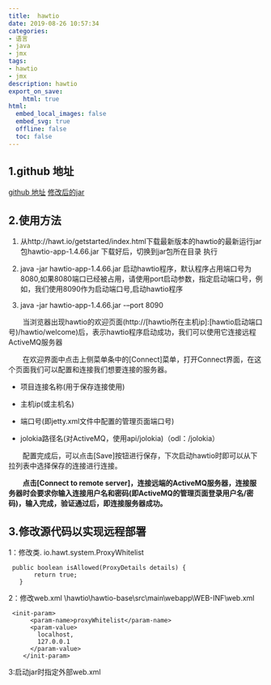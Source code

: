 ```yaml
---
title:  hawtio
date: 2019-08-26 10:57:34  
categories:
- 语言
- java
- jmx
tags: 
- hawtio
- jmx
description: hawtio
export_on_save: 
    html: true
html:
  embed_local_images: false
  embed_svg: true
  offline: false
  toc: false
---
```



## 1.github 地址
[github 地址](https://github.com/hawtio/hawtio/tree/master/hawtio-app)
[修改后的jar](https://github.com/jiangwei618/note/blob/master/%E8%AF%AD%E8%A8%80/java/jmx/hawtio-app-2.7-SNAPSHOT.jar)

## 2.使用方法

1. 从http://hawt.io/getstarted/index.html下载最新版本的hawtio的最新运行jar包hawtio-app-1.4.66.jar 下载好后，切换到jar包所在目录 执行    

1. java -jar hawtio-app-1.4.66.jar
     启动hawtio程序，默认程序占用端口号为8080,如果8080端口已经被占用，请使用port启动参数，指定启动端口号，例如，我们使用8090作为启动端口号,启动hawtio程序

1. java -jar hawtio-app-1.4.66.jar -–port 8090

&emsp;&emsp;当浏览器出现hawtio的欢迎页面(http://[hawtio所在主机ip]:[hawtio启动端口号)/hawtio/welcome)后，表示hawtio程序启动成功，我们可以使用它连接远程ActiveMQ服务器

&emsp;&emsp;在欢迎界面中点击上侧菜单条中的[Connect]菜单，打开Connect界面，在这个页面我们可以配置和连接我们想要连接的服务器。

- 项目连接名称(用于保存连接使用)
 
- 主机ip(或主机名)

- 端口号(即jetty.xml文件中配置的管理页面端口号)

- jolokia路径名(对ActiveMQ，使用api/jolokia)（odl：/jolokia）

&emsp;&emsp;配置完成后，可以点击[Save]按钮进行保存，下次启动hawtio时即可以从下拉列表中选择保存的连接进行连接。

&emsp;&emsp;**点击[Connect to remote server]，连接远端的ActiveMQ服务器，连接服务器时会要求你输入连接用户名和密码(即ActiveMQ的管理页面登录用户名/密码)，输入完成，验证通过后，即连接服务器成功。**

## 3.修改源代码以实现远程部署
 1：修改类.
 io.hawt.system.ProxyWhitelist
 ```
  public boolean isAllowed(ProxyDetails details) {
        return true;
    }
 ```
 2：修改web.xml
\hawtio\hawtio-base\src\main\webapp\WEB-INF\web.xml
```
 <init-param>
      <param-name>proxyWhitelist</param-name>
      <param-value>
        localhost,
        127.0.0.1
      </param-value>
    </init-param>
```
3:启动jar时指定外部web.xml

